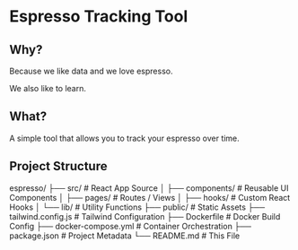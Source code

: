 # Espresso Tracking Tool

## Why?
Because we like data and we love espresso.

We also like to learn.

## What?
A simple tool that allows you to track your espresso over time.

## Project Structure

espresso/
├── src/               # React App Source
│   ├── components/    # Reusable UI Components
│   ├── pages/         # Routes / Views
│   ├── hooks/         # Custom React Hooks
│   └── lib/           # Utility Functions
├── public/            # Static Assets
├── tailwind.config.js # Tailwind Configuration
├── Dockerfile         # Docker Build Config
├── docker-compose.yml # Container Orchestration
├── package.json       # Project Metadata
└── README.md          # This File